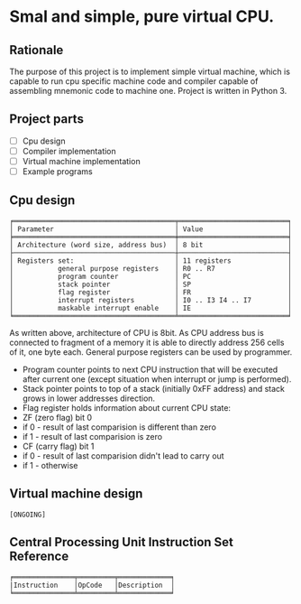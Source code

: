 # Smal and simple, pure virtual CPU.

## Rationale
The purpose of this project is to implement simple virtual machine, which is capable to run 
cpu specific machine code and compiler capable of assembling mnemonic code to machine one.
Project is written in Python 3. 

## Project parts
* [ ] Cpu design
* [ ] Compiler implementation
* [ ] Virtual machine implementation
* [ ] Example programs

## Cpu design
```
╒════════════════════════════════════════╤═══════════════════════════╕
│ Parameter                              │ Value                     │
╞════════════════════════════════════════╪═══════════════════════════╡
│ Architecture (word size, address bus)  │ 8 bit                     │
├────────────────────────────────────────┼───────────────────────────┤
│ Registers set:                         │ 11 registers				 │
│           general purpose registers    │ R0 .. R7                  │
│           program counter              │ PC                        │
│           stack pointer                │ SP                        │
│           flag register                │ FR                        │
│           interrupt registers          │ I0 .. I3 I4 .. I7         │
│           maskable interrupt enable    │ IE                        │
╘════════════════════════════════════════╧═══════════════════════════╛
```
As written above, architecture of CPU is 8bit. As CPU address bus is connected to fragment 
of a memory it is able to directly address 256 cells of it, one byte each. General purpose
registers can be used by programmer. 
* Program counter points to next CPU instruction that will be executed after current one (except 
situation when interrupt or jump is performed). 
* Stack pointer points to top of a stack (initially 0xFF address) and stack grows in lower addresses direction.
* Flag register holds information about current CPU state:
 * ZF (zero flag) bit 0
  * if 0 - result of last comparision is different than zero
  * if 1 - result of last comparision is zero
 * CF (carry flag) bit 1
  * if 0 - result of last comparision didn't lead to carry out
  * if 1 - otherwise 

## Virtual machine design
```
[ONGOING]
```
## Central Processing Unit Instruction Set Reference
```
╒═══════════════╤═════════╤═════════════╕
|Instruction    │OpCode   │Description  │           
╘═══════════════╧═════════╧═════════════╛
```